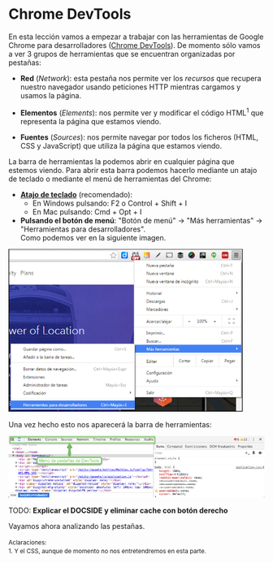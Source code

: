 # Chrome DevTools

En esta lección vamos a empezar a trabajar con las herramientas de Google Chrome para desarrolladores ([Chrome DevTools](https://developer.chrome.com/devtools)). De momento sólo vamos a ver 3 grupos de herramientas que se encuentran organizadas por pestañas:

* **Red** (*Network*): esta pestaña nos permite ver los *recursos* que recupera nuestro navegador usando peticiones HTTP mientras cargamos y usamos la página.

* **Elementos** (*Elements*): nos permite ver y modificar el código HTML<sup>1</sup> que representa la página que estamos viendo.

* **Fuentes** (*Sources*): nos permite navegar por todos los ficheros (HTML, CSS y JavaScript) que utiliza la página que estamos viendo.

La barra de herramientas la podemos abrir en cualquier página que estemos viendo. Para abrir esta barra podemos hacerlo mediante un atajo de teclado o mediante el menú de herramientas del Chrome:

* **[Atajo de teclado](https://developer.chrome.com/devtools/docs/shortcuts#opening-devtools)** (recomendado):
   * En Windows pulsando: F2 o Control + Shift + I
   * En Mac pulsando: Cmd + Opt + I
* **Pulsando el botón de menú**: "Botón de menú" -> "Más herramientas" -> "Herramientas para desarrolladores".<br> Como podemos ver en la siguiente imagen.


[<img src="images/menu_abrir_devtools.png" height="320">](images/menu_abrir_devtools.png)

Una vez hecho esto nos aparecerá la barra de herramientas:

[![](images/chrome_devtools.png)](images/chrome_devtools.png)

TODO: **Explicar el DOCSIDE y eliminar cache con botón derecho**

Vayamos ahora analizando las pestañas.

<small>Aclaraciones:</small><br>
<small>1. Y el CSS, aunque de momento no nos entretendremos en esta parte.</small><br>